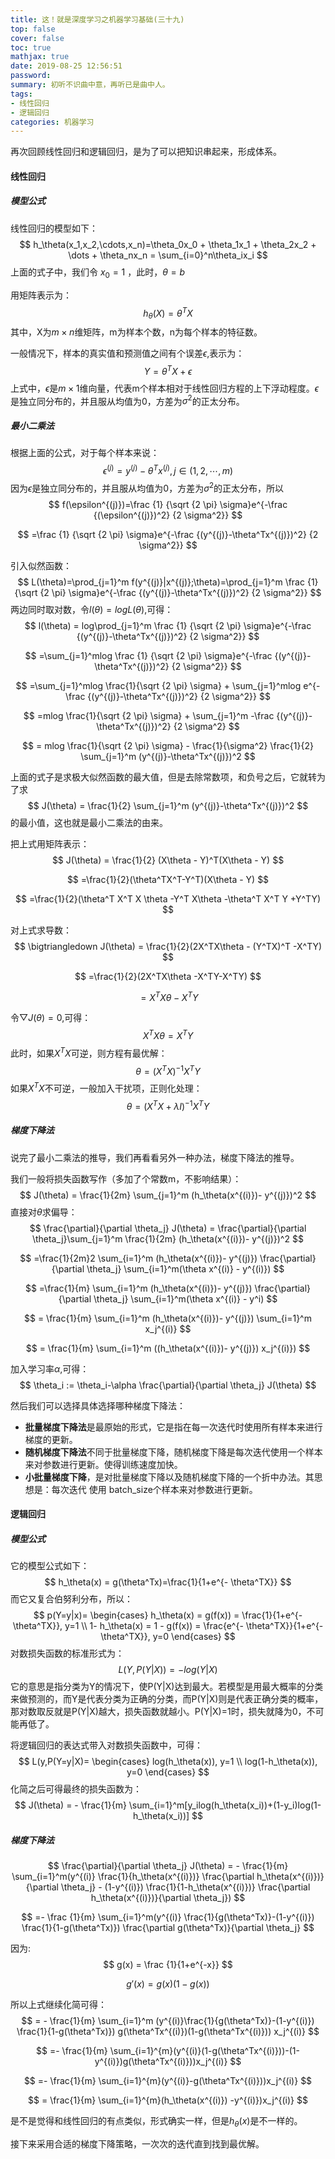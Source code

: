 ```yaml
---
title: 这！就是深度学习之机器学习基础(三十九)
top: false
cover: false
toc: true
mathjax: true
date: 2019-08-25 12:56:51
password:
summary: 初听不识曲中意，再听已是曲中人。
tags: 
- 线性回归
- 逻辑回归
categories: 机器学习
---
```

再次回顾线性回归和逻辑回归，是为了可以把知识串起来，形成体系。

#### 线性回归

##### 模型公式

线性回归的模型如下：
$$
h_\theta(x_1,x_2,\cdots,x_n)=\theta_0x_0 + \theta_1x_1 + \theta_2x_2 + \dots + \theta_nx_n = \sum_{i=0}^n\theta_ix_i
$$
上面的式子中，我们令 $x_0=1$ ，此时，$\theta = b$

用矩阵表示为：
$$
h_\theta(X)=\theta^TX
$$
其中，X为$m \times n$维矩阵，m为样本个数，n为每个样本的特征数。

一般情况下，样本的真实值和预测值之间有个误差$\epsilon$,表示为：
$$
Y = \theta^TX+\epsilon
$$
上式中，$\epsilon$是$m \times 1$维向量，代表m个样本相对于线性回归方程的上下浮动程度。$\epsilon$是独立同分布的，并且服从均值为0，方差为$\sigma^2$的正太分布。

##### 最小二乘法

根据上面的公式，对于每个样本来说：
$$
\epsilon^{(j)}=y^{(j)}-\theta^Tx^{(j)} , j \in (1,2,\cdots,m)
$$
因为$\epsilon$是独立同分布的，并且服从均值为0，方差为$\sigma^2$的正太分布，所以
$$
f(\epsilon^{(j)})=\frac {1} {\sqrt {2 \pi} \sigma}e^{-\frac {(\epsilon^{(j)})^2} {2 \sigma^2}}
$$

$$
=\frac {1} {\sqrt {2 \pi} \sigma}e^{-\frac {(y^{(j)}-\theta^Tx^{(j)})^2} {2 \sigma^2}}
$$

引入似然函数：
$$
L(\theta)=\prod_{j=1}^m f(y^{(j)}|x^{(j)};\theta)=\prod_{j=1}^m \frac {1} {\sqrt {2 \pi} \sigma}e^{-\frac {(y^{(j)}-\theta^Tx^{(j)})^2} {2 \sigma^2}}
$$
两边同时取对数，令$l(\theta) = logL(\theta)$,可得：
$$
l(\theta) = log\prod_{j=1}^m \frac {1} {\sqrt {2 \pi} \sigma}e^{-\frac {(y^{(j)}-\theta^Tx^{(j)})^2} {2 \sigma^2}}
$$

$$
=\sum_{j=1}^mlog \frac {1} {\sqrt {2 \pi} \sigma}e^{-\frac {(y^{(j)}-\theta^Tx^{(j)})^2} {2 \sigma^2}}
$$

$$
=\sum_{j=1}^mlog \frac{1}{\sqrt {2 \pi} \sigma} + \sum_{j=1}^mlog e^{-\frac {(y^{(j)}-\theta^Tx^{(j)})^2} {2 \sigma^2}}
$$

$$
=mlog \frac{1}{\sqrt {2 \pi} \sigma} + \sum_{j=1}^m -\frac {(y^{(j)}-\theta^Tx^{(j)})^2} {2 \sigma^2}
$$

$$
= mlog \frac{1}{\sqrt {2 \pi} \sigma} - \frac{1}{\sigma^2} \frac{1}{2} \sum_{j=1}^m (y^{(j)}-\theta^Tx^{(j)})^2
$$

上面的式子是求极大似然函数的最大值，但是去除常数项，和负号之后，它就转为了求
$$
J(\theta) = \frac{1}{2} \sum_{j=1}^m (y^{(j)}-\theta^Tx^{(j)})^2
$$
的最小值，这也就是最小二乘法的由来。

把上式用矩阵表示：
$$
J(\theta) = \frac{1}{2} (X\theta - Y)^T(X\theta - Y)
$$

$$
=\frac{1}{2}(\theta^TX^T-Y^T)(X\theta - Y)
$$

$$
=\frac{1}{2}(\theta^T X^T X \theta -Y^T X\theta -\theta^T X^T Y +Y^TY)
$$

对上式求导数：
$$
\bigtriangledown J(\theta) = \frac{1}{2}(2X^TX\theta - (Y^TX)^T -X^TY)
$$

$$
=\frac{1}{2}(2X^TX\theta -X^TY-X^TY)
$$

$$
=X^TX\theta -X^TY
$$

令$\bigtriangledown J(\theta) =0$,可得：
$$
X^TX\theta = X^TY
$$
此时，如果$X^TX$可逆，则方程有最优解：
$$
\theta = (X^TX)^{-1}X^TY
$$
如果$X^TX$不可逆，一般加入干扰项，正则化处理：
$$
\theta = (X^TX + \lambda I)^{-1}X^TY
$$

##### 梯度下降法

说完了最小二乘法的推导，我们再看看另外一种办法，梯度下降法的推导。

我们一般将损失函数写作（多加了个常数m，不影响结果）：
$$
J(\theta) = \frac{1}{2m} \sum_{j=1}^m (h_\theta(x^{(i)})- y^{(j)})^2
$$
直接对$\theta$求偏导：
$$
\frac{\partial}{\partial \theta_j} J(\theta) = \frac{\partial}{\partial \theta_j}\sum_{j=1}^m  \frac{1}{2m} (h_\theta(x^{(i)})- y^{(j)})^2
$$

$$
=\frac{1}{2m}2 \sum_{i=1}^m (h_\theta(x^{(i)})- y^{(j)}) \frac{\partial}{\partial \theta_j} \sum_{i=1}^m(\theta x^{(i)} - y^{(i)})
$$

$$
=\frac{1}{m} \sum_{i=1}^m (h_\theta(x^{(i)})- y^{(j)}) \frac{\partial}{\partial \theta_j} \sum_{i=1}^m(\theta x^{(i)} - y^i)
$$

$$
= \frac{1}{m} \sum_{i=1}^m (h_\theta(x^{(i)})- y^{(j)}) \sum_{i=1}^m x_j^{(i)}
$$

$$
= \frac{1}{m} \sum_{i=1}^m ((h_\theta(x^{(i)})- y^{(j)}) x_j^{(i)})
$$

加入学习率$\alpha$,可得：
$$
\theta_i := \theta_i-\alpha \frac{\partial}{\partial \theta_j} J(\theta)
$$


然后我们可以选择具体选择哪种梯度下降法：

- **批量梯度下降法**是最原始的形式，它是指在每一次迭代时使用所有样本来进行梯度的更新。
- **随机梯度下降法**不同于批量梯度下降，随机梯度下降是每次迭代使用一个样本来对参数进行更新。使得训练速度加快。
- **小批量梯度下降**，是对批量梯度下降以及随机梯度下降的一个折中办法。其思想是：每次迭代 使用 batch_size个样本来对参数进行更新。



#### 逻辑回归

##### 模型公式

它的模型公式如下：
$$
h_\theta(x) = g(\theta^Tx)=\frac{1}{1+e^{- \theta^TX}}
$$
而它又复合伯努利分布，所以：
$$
p(Y=y|x)= \begin{cases}
h_\theta(x) = g(f(x)) = \frac{1}{1+e^{- \theta^TX}}, y=1 \\ 
1- h_\theta(x) = 1 - g(f(x)) = \frac{e^{- \theta^TX}}{1+e^{- \theta^TX}}, y=0
\end{cases}
$$
对数损失函数的标准形式为：
$$
L(Y,P(Y|X)) = -log(Y|X)
$$
它的意思是指分类为Y的情况下，使P(Y|X)达到最大。若模型是用最大概率的分类来做预测的，而Y是代表分类为正确的分类，而P(Y|X)则是代表正确分类的概率，那对数取反就是P(Y|X)越大，损失函数就越小。P(Y|X)=1时，损失就降为0，不可能再低了。 

将逻辑回归的表达式带入对数损失函数中，可得：
$$
L(y,P(Y=y|X)= \begin{cases}
log(h_\theta(x)), y=1 \\ 
log(1-h_\theta(x)), y=0
\end{cases}
$$
化简之后可得最终的损失函数为：
$$
J(\theta) = - \frac{1}{m} \sum_{i=1}^m[y_ilog(h_\theta(x_i))+(1-y_i)log(1-h_\theta(x_i))]
$$

##### 梯度下降法

$$
\frac{\partial}{\partial \theta_j} J(\theta) = - \frac{1}{m} \sum_{i=1}^m(y^{(i)} \frac{1}{h_\theta(x^{(i)})} \frac{\partial h_\theta(x^{(i)})}{\partial \theta_j} - (1-y^{(i)}) \frac{1}{1-h_\theta(x^{(i)})} \frac{\partial h_\theta(x^{(i)})}{\partial \theta_j})
$$

$$
=- \frac {1}{m} \sum_{i=1}^m(y^{(i)} \frac{1}{g(\theta^Tx)}-(1-y^{(i)}) \frac{1}{1-g(\theta^Tx)}) \frac{\partial g(\theta^Tx)}{\partial \theta_j}
$$

因为:
$$
g(x) = \frac {1}{1+e^{-x}}
$$

$$
g'(x)=g(x)(1-g(x))
$$

所以上式继续化简可得：
$$
= - \frac{1}{m} \sum_{i=1}^m (y^{(i)}\frac{1}{g(\theta^Tx)}-(1-y^{(i)}) \frac{1}{1-g(\theta^Tx)}) g(\theta^Tx^{(i)})(1-g(\theta^Tx^{(i)})) x_j^{(i)}
$$

$$
=- \frac{1}{m} \sum_{i=1}^{m}(y^{(i)}(1-g(\theta^Tx^{(i)}))-(1-y^{(i)})g(\theta^Tx^{(i)}))x_j^{(i)}
$$

$$
=- \frac{1}{m} \sum_{i=1}^{m}(y^{(i)}-g(\theta^Tx^{(i)}))x_j^{(i)}
$$

$$
= \frac{1}{m} \sum_{i=1}^{m}(h_\theta(x^{(i)}) -y^{(i)})x_j^{(i)}
$$

是不是觉得和线性回归的有点类似，形式确实一样，但是$h_\theta(x)$是不一样的。

接下来采用合适的梯度下降策略，一次次的迭代直到找到最优解。